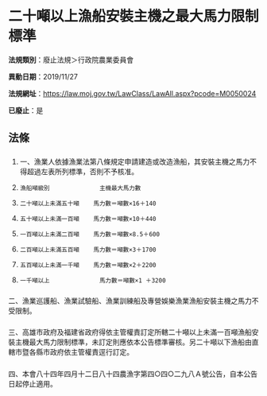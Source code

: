 # 二十噸以上漁船安裝主機之最大馬力限制標準

**法規類別**：廢止法規＞行政院農業委員會

**異動日期**：2019/11/27  

**法規網址**：https://law.moj.gov.tw/LawClass/LawAll.aspx?pcode=M0050024

**已廢止**：是



## 法條
##### 
1. 一、漁業人依據漁業法第八條規定申請建造或改造漁船，其安裝主機之馬力不得超過左表所列標準，否則不予核准。
1.     漁船噸級別              主機最大馬力數
1.     二十噸以上未滿五十噸    馬力數＝噸數×16＋140
1.     五十噸以上未滿一百噸    馬力數＝噸數×10＋440
1.     一百噸以上未滿二百噸    馬力數＝噸數×8.5＋600
1.     二百噸以上未滿五百噸    馬力數＝噸數×3＋1700
1.     五百噸以上未滿一千噸    馬力數＝噸數×2＋2200
1.     一千噸以上              馬力數＝噸數×1 ＋3200

##### 
二、漁業巡護船、漁業試驗船、漁業訓練船及專營娛樂漁業漁船安裝主機之馬力不受限制。

##### 
三、高雄市政府及福建省政府得依主管權責訂定所轄二十噸以上未滿一百噸漁船安裝主機最大馬力限制標準，未訂定則應依本公告標準審核。另二十噸以下漁船由直轄市暨各縣市政府依主管權責逕行訂定。

##### 
四、本會八十四年四月十二日八十四農漁字第四○四○二九八Ａ號公告，自本公告日起停止適用。


